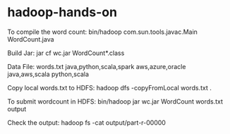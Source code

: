 # hadoop-hands-on

To compile the word count:
bin/hadoop com.sun.tools.javac.Main WordCount.java

Build Jar:
jar cf wc.jar WordCount*.class

Data File: words.txt
java,python,scala,spark
aws,azure,oracle
java,aws,scala
python,scala

Copy local words.txt to HDFS:
hadoop dfs -copyFromLocal words.txt .


To submit wordcount in HDFS:
bin/hadoop jar wc.jar WordCount words.txt output

Check the output:
hadoop fs -cat output/part-r-00000
